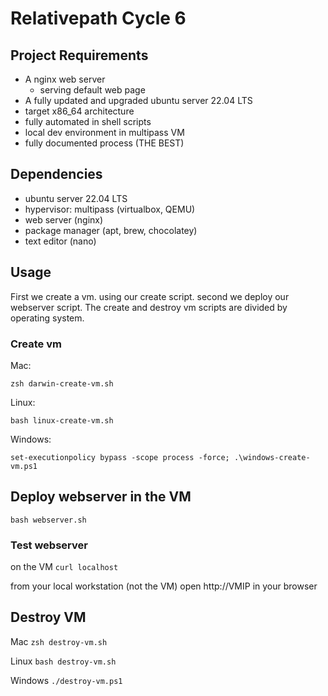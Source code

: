 # Relativepath Cycle 6

## Project Requirements

* A nginx web server
	* serving default web page
* A fully updated and upgraded ubuntu server 22.04 LTS
* target x86_64 architecture
* fully automated in shell scripts
* local dev environment in multipass VM 
* fully documented process (THE BEST)

## Dependencies

- ubuntu server 22.04 LTS
- hypervisor: multipass (virtualbox, QEMU)
- web server (nginx)
- package manager (apt, brew, chocolatey)
- text editor (nano)

## Usage
First we create a vm. using our create script. second we deploy our webserver script.
The create and destroy vm scripts are divided by operating system.

### Create vm

Mac:

`zsh darwin-create-vm.sh`

Linux:

`bash linux-create-vm.sh` 

Windows: 

`set-executionpolicy bypass -scope process -force; .\windows-create-vm.ps1`

## Deploy webserver in the VM

`bash webserver.sh`

### Test webserver
on the VM
`curl localhost`

from your local workstation (not the VM)
open http://VMIP in your browser

## Destroy VM
Mac
`zsh destroy-vm.sh`

Linux
`bash destroy-vm.sh`

Windows
`./destroy-vm.ps1`
